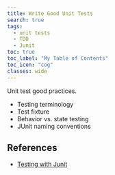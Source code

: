 ```yaml
---
title: Write Good Unit Tests
search: true
tags: 
  - unit tests
  - TDD
  - Junit
toc: true
toc_label: "My Table of Contents"
toc_icon: "cog"
classes: wide
---
```


Unit test good practices.

- Testing terminology
- Test fixture
- Behavior vs. state testing
- JUnit naming conventions

## References

- [Testing with Junit](https://www.packtpub.com/application-development/testing-junit)
